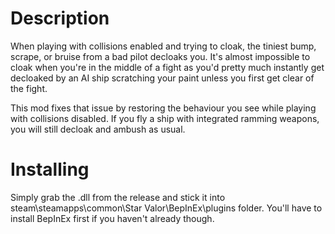 # Description
When playing with collisions enabled and trying to cloak, the tiniest bump, scrape, or bruise from a bad pilot decloaks you.
It's almost impossible to cloak when you're in the middle of a fight as you'd pretty much instantly get decloaked by an AI ship scratching your paint unless you first get clear of the fight. 

This mod fixes that issue by restoring the behaviour you see while playing with collisions disabled.
If you fly a ship with integrated ramming weapons, you will still decloak and ambush as usual.

# Installing
Simply grab the .dll from the release and stick it into steam\steamapps\common\Star Valor\BepInEx\plugins folder. 
You'll have to install BepInEx first if you haven't already though.
